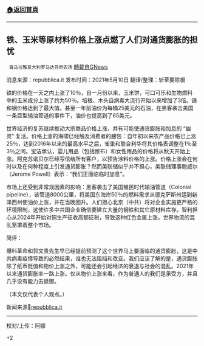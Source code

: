 ###  [:house:返回首頁](https://github.com/ourhimalayas/txt)
---

## 铁、玉米等原材料价格上涨点燃了人们对通货膨胀的担忧
` 喜马拉雅意大利罗马达芬奇农场` [轉載自GNews](https://gnews.org/zh-hans/1218768/)

消息来源：repubblica.it
发布时间：2021年5月10日
翻译/整理：斩草要除根

铁的价格在一天之内上涨了10％，自一月份以来，玉米饼，可口可乐和生物燃料中的玉米成分上涨了约为50％。培根、木头自病毒大流行开始以来增加了3倍。锡和钢价格达到了最大值。甚至一年前油价为每桶25美元的石油，在黑客袭击美国一条巨型输油管道的事件下，油价也提高到了65美元。

世界经济的复苏继续推动大宗商品价格上涨，并有可能使通货膨胀和加息的 “幽灵” 复活。价格上涨的海啸已经触及消费者的腰包：自年初以来农产品价格已上涨25％，达到2016年以来的最高水平之后，雀巢和联合利华将其价格表调整在1％至3％之间。宝洁承认，婴儿用品（包括尿布）和女性用品的价格将从秋天开始上涨。阿克苏诺贝尔已经写信给所有客户，以预告涂料价格的上涨。价格上涨会在何时以及在何种程度上引发通货膨胀？然而美联储似乎并不担心，美联储理事鲍威尔（Jerome Powell）表示：“我们正面临临时加息”。

市场上还受到非常规因素的影响：黑客袭击了美国殖民时代输油管道（Colonial pipeline），该管道8000公里，将美国东海岸50％的燃料需求从德克萨斯州运到新泽西州使油价上涨，并在当晚回升。人们担心北京（中共）将对企业实施更严格的环境限制，这使许多中共国企业确信要建立大量的钢铁和其它原材料库存。智利担心从2024年开始对铜生产征收高额征税，导致这种红色金属上涨。世界物流的混乱笼罩着整个市场。

简评：

爆料革命和郭文贵先生早已经提前预测了这个世界马上要面临的通货膨胀，这是中共病毒疫情导致的必然结果，谁也无法阻挡和改变。我们应该了解的是，通货膨胀除了纸币贬值和物价上涨之外，可能还会引起经济的衰退与社会的混乱。2021年以来通货膨胀率一路上涨，仅从物价上涨来看，作为普通人的我们是承受方，并且几乎没有能力去抵御。

（本文仅代表个人观点。）

新闻来源🔗[repubblica.it](https://www.repubblica.it/economia/2021/05/10/news/dal_ferro_al_granturco_il_balzo_delle_materie_prime_accende_i_timori_di_inflazione-300376019/?ref=RHTP-VS-I270681073-P11-S2-F)

* * *

校对/上传：阿娜

+2
